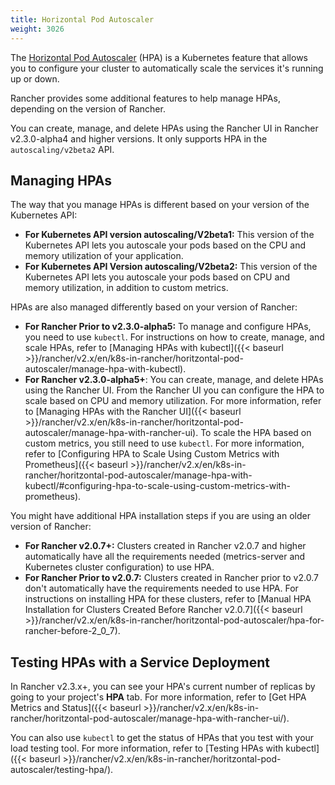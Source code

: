 ```yaml
---
title: Horizontal Pod Autoscaler
weight: 3026
---
```


The [Horizontal Pod Autoscaler](https://kubernetes.io/docs/tasks/run-application/horizontal-pod-autoscale/) (HPA) is a Kubernetes feature that allows you to configure your cluster to automatically scale the services it's running up or down.

Rancher provides some additional features to help manage HPAs, depending on the version of Rancher. 

You can create, manage, and delete HPAs using the Rancher UI in Rancher v2.3.0-alpha4 and higher versions. It only supports HPA in the `autoscaling/v2beta2` API.

## Managing HPAs

The way that you manage HPAs is different based on your version of the Kubernetes API:

- **For Kubernetes API version autoscaling/V2beta1:** This version of the Kubernetes API lets you autoscale your pods based on the CPU and memory utilization of your application.
- **For Kubernetes API Version autoscaling/V2beta2:** This version of the Kubernetes API lets you autoscale your pods based on CPU and memory utilization, in addition to custom metrics.

HPAs are also managed differently based on your version of Rancher:

- **For Rancher Prior to v2.3.0-alpha5:** To manage and configure HPAs, you need to use `kubectl`. For instructions on how to create, manage, and scale HPAs, refer to [Managing HPAs with kubectl]({{< baseurl >}}/rancher/v2.x/en/k8s-in-rancher/horitzontal-pod-autoscaler/manage-hpa-with-kubectl).
- **For Rancher v2.3.0-alpha5+**: You can create, manage, and delete HPAs using the Rancher UI. From the Rancher UI you can configure the HPA to scale based on CPU and memory utilization. For more information, refer to [Managing HPAs with the Rancher UI]({{< baseurl >}}/rancher/v2.x/en/k8s-in-rancher/horitzontal-pod-autoscaler/manage-hpa-with-rancher-ui). To scale the HPA based on custom metrics, you still need to use `kubectl`. For more information, refer to [Configuring HPA to Scale Using Custom Metrics with Prometheus]({{< baseurl >}}/rancher/v2.x/en/k8s-in-rancher/horitzontal-pod-autoscaler/manage-hpa-with-kubectl/#configuring-hpa-to-scale-using-custom-metrics-with-prometheus).

You might have additional HPA installation steps if you are using an older version of Rancher:

- **For Rancher v2.0.7+:** Clusters created in Rancher v2.0.7 and higher automatically have all the requirements needed (metrics-server and Kubernetes cluster configuration) to use HPA.
- **For Rancher Prior to v2.0.7:** Clusters created in Rancher prior to v2.0.7 don't automatically have the requirements needed to use HPA. For instructions on installing HPA for these clusters, refer to [Manual HPA Installation for Clusters Created Before Rancher v2.0.7]({{< baseurl >}}/rancher/v2.x/en/k8s-in-rancher/horitzontal-pod-autoscaler/hpa-for-rancher-before-2_0_7).

## Testing HPAs with a Service Deployment

In Rancher v2.3.x+, you can see your HPA's current number of replicas by going to your project's **HPA** tab. For more information, refer to [Get HPA Metrics and Status]({{< baseurl >}}/rancher/v2.x/en/k8s-in-rancher/horitzontal-pod-autoscaler/manage-hpa-with-rancher-ui/).

You can also use `kubectl` to get the status of HPAs that you test with your load testing tool. For more information, refer to [Testing HPAs with kubectl]
({{< baseurl >}}/rancher/v2.x/en/k8s-in-rancher/horitzontal-pod-autoscaler/testing-hpa/).
